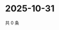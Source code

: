 # 2025-10-31

共 0 条

<!-- BEGIN ZHIHUQUESTIONS -->
<!-- 最后更新时间 Fri Oct 31 2025 16:15:24 GMT+0800 (China Standard Time) -->

<!-- END ZHIHUQUESTIONS -->

